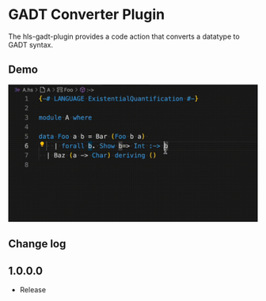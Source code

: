 # GADT Converter Plugin

The hls-gadt-plugin provides a code action that converts a datatype to GADT syntax.

## Demo

![GADT](gadt.gif)

## Change log
## 1.0.0.0
- Release
